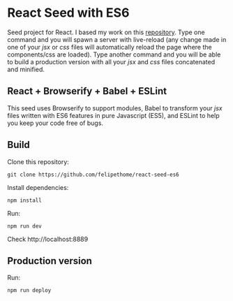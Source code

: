 # React Seed with ES6

Seed project for React. I based my work on this [repository](https://github.com/christianalfoni/react-app-boilerplate). Type one command and you will spawn a server with live-reload (any change made in one of your *jsx* or *css* files will automatically reload the page where the components/css are loaded). Type another command and you will be able to build a production version with all your *jsx* and *css* files concatenated and minified.

## React + Browserify + Babel + ESLint
This seed uses Browserify to support modules, Babel to transform your *jsx* files written with ES6 features in pure Javascript (ES5), and ESLint to help you keep your code free of bugs.

## Build

Clone this repository:
    
    git clone https://github.com/felipethome/react-seed-es6

Install dependencies:
    
    npm install

Run:
    
    npm run dev

Check http://localhost:8889

## Production version

Run:
    
    npm run deploy